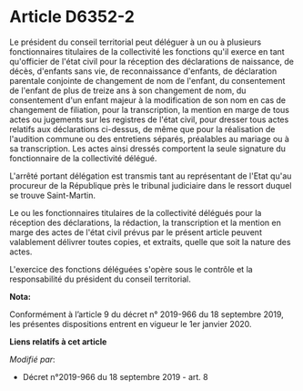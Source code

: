 # Article D6352-2

Le président du conseil territorial peut déléguer à un ou à plusieurs fonctionnaires titulaires de la collectivité les
fonctions qu'il exerce en tant qu'officier de l'état civil pour la réception des déclarations de naissance, de décès,
d'enfants sans vie, de reconnaissance d'enfants, de déclaration parentale conjointe de changement de nom de l'enfant, du
consentement de l'enfant de plus de treize ans à son changement de nom, du consentement d'un enfant majeur à la modification
de son nom en cas de changement de filiation, pour la transcription, la mention en marge de tous actes ou jugements sur les
registres de l'état civil, pour dresser tous actes relatifs aux déclarations ci-dessus, de même que pour la réalisation de
l'audition commune ou des entretiens séparés, préalables au mariage ou à sa transcription. Les actes ainsi dressés comportent
la seule signature du fonctionnaire de la collectivité délégué. 

L'arrêté portant délégation est transmis tant au représentant de l'Etat qu'au procureur de la République près le   tribunal
judiciaire dans le ressort duquel se trouve Saint-Martin. 

Le ou les fonctionnaires titulaires de la collectivité délégués pour la réception des déclarations, la rédaction, la
transcription et la mention en marge des actes de l'état civil prévus par le présent article peuvent valablement délivrer
toutes copies, et extraits, quelle que soit la nature des actes. 

L'exercice des fonctions déléguées s'opère sous le contrôle et la responsabilité du président du conseil territorial.

**Nota:**

Conformément à l’article 9 du décret n° 2019-966 du 18 septembre 2019, les présentes dispositions entrent en vigueur le 1er
janvier 2020.

**Liens relatifs à cet article**

_Modifié par_:

  - Décret n°2019-966 du 18 septembre 2019 - art. 8
